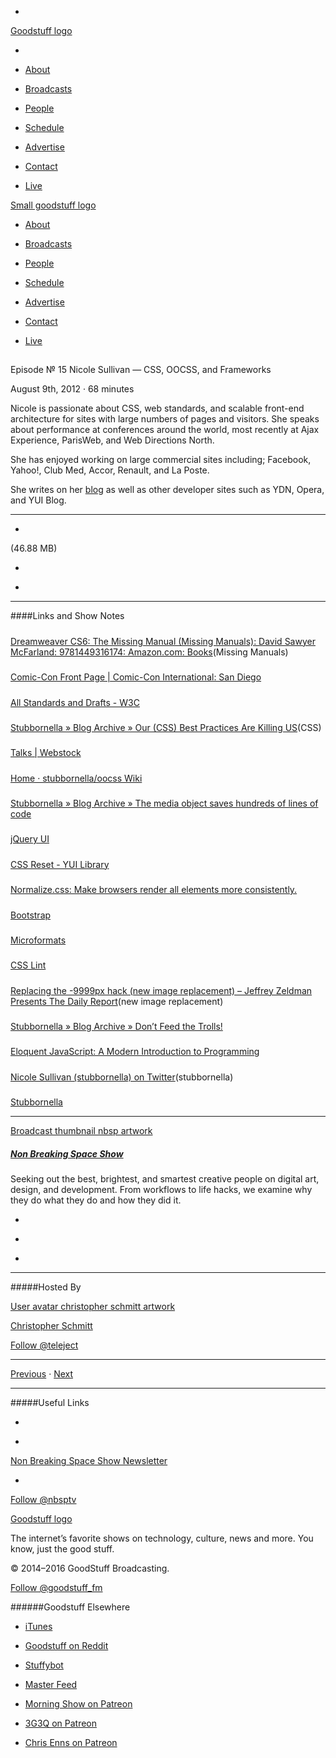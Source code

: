 

-
[Goodstuff logo](http://www.goodstuff.fm/)[](/assets/goodstuff_logo-17c1fe6f378352de5d7345f76152130b.svg)

-


-  [About](/about)

-  [Broadcasts](/broadcasts)

-  [People](/people)

-  [Schedule](/schedule)

-  [Advertise](/advertise)

-  [Contact](/contact)

-  [Live](/live)


[Small goodstuff logo](http://www.goodstuff.fm/)[](/assets/small_goodstuff_logo-bf032e72b9ec41494f4d90905f1ad619.svg)


-  [About](/about)

-  [Broadcasts](/broadcasts)

-  [People](/people)

-  [Schedule](/schedule)

-  [Advertise](/advertise)

-  [Contact](/contact)

-  [Live](/live)


##
Episode № 15
Nicole Sullivan — CSS, OOCSS, and Frameworks


August 9th, 2012
&middot;
68
minutes


Nicole is passionate about CSS, web standards, and scalable front-end architecture for sites with large numbers of pages and visitors. She speaks about performance at conferences around the world, most recently at Ajax Experience, ParisWeb, and Web Directions North.


She has enjoyed working on large commercial sites including; Facebook, Yahoo!, Club Med, Accor, Renault, and La Poste.


She writes on her  [blog](http://stubbornella.org) as well as other developer sites such as YDN, Opera, and YUI Blog.


------------------------------


-
[](http://podcasts-1.feedpress.co/10609/nbsp-15.mp3)(46.88 MB)

-
[](http://twitter.com/intent/tweet?text=Non%20Breaking%20Space%20Show%20%E2%84%96%2015%20on%20@goodstuff_fm%20-%20http://goodstuff.fm/nbsp/15)

-
[](http://www.facebook.com/sharer/sharer.php?u=http://goodstuff.fm/nbsp/15)


------------------------------


####Links and Show Notes

#####
[Dreamweaver CS6: The Missing Manual (Missing Manuals): David Sawyer McFarland: 9781449316174: Amazon.com: Books](http://www.amazon.com/Dreamweaver-CS6-The-Missing-Manual/dp/1449316174)(Missing Manuals)


#####
[Comic-Con Front Page | Comic-Con International: San Diego](http://www.comic-con.org/cci/)


#####
[All Standards and Drafts - W3C](http://www.w3.org/TR/)


#####
[Stubbornella » Blog Archive » Our (CSS) Best Practices Are Killing US](http://www.stubbornella.org/content/2011/04/28/our-best-practices-are-killing-us/)(CSS)


#####
[Talks | Webstock](http://www.webstock.org.nz/talks/)


#####
[Home · stubbornella/oocss Wiki](https://github.com/stubbornella/oocss/wiki)


#####
[Stubbornella » Blog Archive » The media object saves hundreds of lines of code](http://www.stubbornella.org/content/2010/06/25/the-media-object-saves-hundreds-of-lines-of-code/)


#####
[jQuery UI](http://jqueryui.com/)


#####
[CSS Reset - YUI Library](http://yuilibrary.com/yui/docs/cssreset/)


#####
[Normalize.css: Make browsers render all elements more consistently.](http://necolas.github.io/normalize.css/)


#####
[Bootstrap](http://getbootstrap.com/2.3.2/)


#####
[Microformats](http://microformats.org/)


#####
[CSS Lint](http://csslint.net/)


#####
[Replacing the -9999px hack (new image replacement) – Jeffrey Zeldman Presents The Daily Report](http://www.zeldman.com/2012/03/01/replacing-the-9999px-hack-new-image-replacement/)(new image replacement)


#####
[Stubbornella » Blog Archive » Don’t Feed the Trolls!](http://www.stubbornella.org/content/2012/05/31/dont-feed-the-trolls/)


#####
[Eloquent JavaScript: A Modern Introduction to Programming](http://eloquentjavascript.net/)


#####
[Nicole Sullivan (stubbornella) on Twitter](https://twitter.com/stubbornella)(stubbornella)


#####
[Stubbornella](http://www.stubbornella.org/content/)


------------------------------


[Broadcast thumbnail nbsp artwork](/nbsp)[](https://goodstuffs3.s3.amazonaws.com/uploads/broadcast/image/19/broadcast_thumbnail_nbsp_artwork.png)

##### [Non Breaking Space Show](/nbsp)


Seeking out the best, brightest, and smartest creative people on digital art, design, and development. From workflows to life hacks, we examine why they do what they do and how they did it.

-
[](http://itunes.apple.com/us/podcast/the-non-breaking-space-show/id507162981)

-
[](http://feeds.goodstuff.fm/nbsp)

-
[](mailto:chris@goodstuff.fm?cc=sponsorship%40goodstuff.fm&subject=%5BGoodStuff%20FM%5D%20Sponsorship%20Inquiry%20for%20Non%20Breaking%20Space%20Show)


------------------------------


#####Hosted By


[User avatar christopher schmitt artwork](/people/christopher-schmitt)[](https://goodstuffs3.s3.amazonaws.com/uploads/user/avatar/20/user_avatar_christopher-schmitt_artwork.png)

[Christopher Schmitt](/people/christopher-schmitt)


[Follow @teleject](https://twitter.com/teleject)


------------------------------


[Previous](/nbsp/14)
&middot;
[Next](/nbsp/16)


------------------------------


#####Useful Links

-
[](mailto:chris@goodstuff.fm?subject=%5BGoodstuff%20FM%5D%20Feedback%20for%20Non%20Breaking%20Space%20Show)

-
[Non Breaking Space Show Newsletter](http://www.goodstuff.fm/nbsp/newsletter)


-
[Follow @nbsptv](https://twitter.com/nbsptv)


[Goodstuff logo](http://www.goodstuff.fm/)[](/assets/goodstuff_logo-17c1fe6f378352de5d7345f76152130b.svg)


The internet’s favorite shows on technology, culture, news and more. You know, just the good stuff.


&copy; 2014&ndash;2016 GoodStuff Broadcasting.

[Follow @goodstuff_fm](https://twitter.com/goodstufffm)


######Goodstuff Elsewhere

-  [iTunes](https://itunes.apple.com/us/artist/goodstuff-fm/id843385597?mt=2)

-  [Goodstuff on Reddit](https://www.reddit.com/r/Goodstuff_fm/)

-  [Stuffybot](http://stuffybot.goodstuff.fm)

-  [Master Feed](/master/feed)

-  [Morning Show on Patreon](https://www.patreon.com/morningshow)

-  [3G3Q on Patreon](https://www.patreon.com/3g3q)

-  [Chris Enns on Patreon](https://www.patreon.com/ichris)
